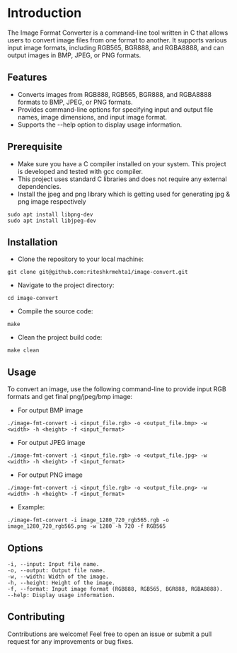 # Introduction
The Image Format Converter is a command-line tool written in C that allows users to convert image files from one format to another. It supports various input image formats, including RGB565, BGR888, and RGBA8888, and can output images in BMP, JPEG, or PNG formats.

## Features
* Converts images from RGB888, RGB565, BGR888, and RGBA8888 formats to BMP, JPEG, or PNG formats.
* Provides command-line options for specifying input and output file names, image dimensions, and input image format.
* Supports the --help option to display usage information.

## Prerequisite
* Make sure you have a C compiler installed on your system. This project is developed and tested with gcc compiler.
* This project uses standard C libraries and does not require any external dependencies.
* Install the jpeg and png library which is getting used for generating jpg & png image respectively
```
sudo apt install libpng-dev
sudo apt install libjpeg-dev
```

## Installation
* Clone the repository to your local machine:
```
git clone git@github.com:riteshkrmehta1/image-convert.git
```
* Navigate to the project directory:
```
cd image-convert
```
* Compile the source code:
```
make 
```
* Clean the project build code:
```
make clean
```

## Usage
To convert an image, use the following command-line to provide input RGB formats and get final png/jpeg/bmp image:
* For output BMP image
```
./image-fmt-convert -i <input_file.rgb> -o <output_file.bmp> -w <width> -h <height> -f <input_format>
```
* For output JPEG image
```
./image-fmt-convert -i <input_file.rgb> -o <output_file.jpg> -w <width> -h <height> -f <input_format>
```
* For output PNG image
```
./image-fmt-convert -i <input_file.rgb> -o <output_file.png> -w <width> -h <height> -f <input_format>
```
* Example:
```
./image-fmt-convert -i image_1280_720_rgb565.rgb -o image_1280_720_rgb565.png -w 1280 -h 720 -f RGB565
```

## Options
```
-i, --input: Input file name.
-o, --output: Output file name.
-w, --width: Width of the image.
-h, --height: Height of the image.
-f, --format: Input image format (RGB888, RGB565, BGR888, RGBA8888).
--help: Display usage information.
```
## Contributing
Contributions are welcome! Feel free to open an issue or submit a pull request for any improvements or bug fixes.

